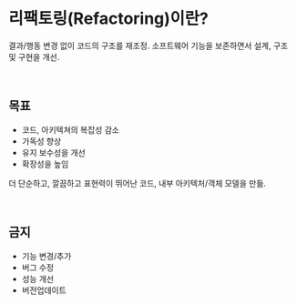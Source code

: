 # 리팩토링(Refactoring)이란?

결과/행동 변경 없이 코드의 구조를 재조정. 소프트웨어 기능을 보존하면서 설계, 구조 및 구현을 개선.

<br/>

## 목표

- 코드, 아키텍쳐의 복잡성 감소
- 가독성 향상
- 유지 보수성을 개선
- 확장성을 높임



더 단순하고, 깔끔하고 표현력이 뛰어난 코드, 내부 아키텍처/객체 모델을 만듦.

<br/>

## 금지

- 기능 변경/추가
- 버그 수정
- 성능 개선
- 버전업데이트

